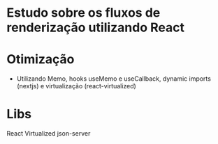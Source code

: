 # Estudo sobre os fluxos de renderização utilizando React

# Otimização 
* Utilizando Memo, hooks useMemo e useCallback, dynamic imports (nextjs) e virtualização (react-virtualized) 

# Libs
React Virtualized
json-server
